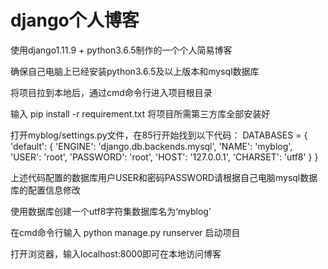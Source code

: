 # django个人博客

使用django1.11.9  + python3.6.5制作的一个个人简易博客

确保自己电脑上已经安装python3.6.5及以上版本和mysql数据库

将项目拉到本地后，通过cmd命令行进入项目根目录

输入 pip install -r requirement.txt 将项目所需第三方库全部安装好

打开myblog/settings.py文件，在85行开始找到以下代码：
DATABASES = {
    'default': {
        'ENGINE': 'django.db.backends.mysql',
        'NAME': 'myblog',
        'USER': 'root',
        'PASSWORD': 'root',
        'HOST': '127.0.0.1',
        'CHARSET': 'utf8'
    }
}

上述代码配置的数据库用户USER和密码PASSWORD请根据自己电脑mysql数据库的配置信息修改

使用数据库创建一个utf8字符集数据库名为‘myblog’

在cmd命令行输入 python manage.py runserver 启动项目

打开浏览器，输入localhost:8000即可在本地访问博客
